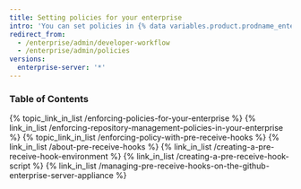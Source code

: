 ```yaml
---
title: Setting policies for your enterprise
intro: 'You can set policies in {% data variables.product.prodname_enterprise %} to reduce risk and increase quality.'
redirect_from:
  - /enterprise/admin/developer-workflow
  - /enterprise/admin/policies
versions:
  enterprise-server: '*'
---
```



### Table of Contents

{% topic_link_in_list /enforcing-policies-for-your-enterprise %}
    {% link_in_list /enforcing-repository-management-policies-in-your-enterprise %}
{% topic_link_in_list /enforcing-policy-with-pre-receive-hooks %}
    {% link_in_list /about-pre-receive-hooks %}
    {% link_in_list /creating-a-pre-receive-hook-environment %}
    {% link_in_list /creating-a-pre-receive-hook-script %}
    {% link_in_list /managing-pre-receive-hooks-on-the-github-enterprise-server-appliance %}
